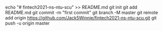 echo "# fintech2021-ns-ntu-scu" >> README.md
git init
git add README.md
git commit -m "first commit"
git branch -M master
git remote add origin https://github.com/Jack5Winnie/fintech2021-ns-ntu-scu.git
git push -u origin master
